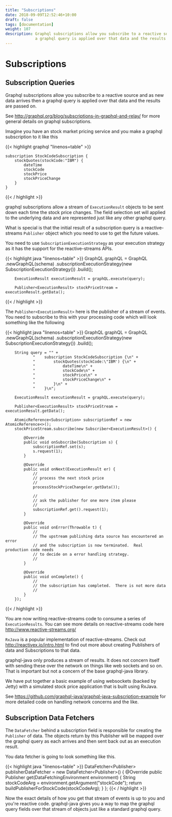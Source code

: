 ```yaml
---
title: "Subscriptions"
date: 2018-09-09T12:52:46+10:00
draft: false
tags: [documentation]
weight: 107
description: Graphql subscriptions allow you subscribe to a reactive source and as new data arrives
             a graphql query is applied over that data and the results are passed on.
---
```

# Subscriptions

## Subscription Queries

Graphql subscriptions allow you subscribe to a reactive source and as new data arrives
then a graphql query is applied over that data and the results are passed on.

See http://graphql.org/blog/subscriptions-in-graphql-and-relay/ for more general details on
graphql subscriptions.


Imagine you have an stock market pricing service and you make a graphql subscription to it like this

{{< highlight graphql "linenos=table" >}}

    subscription StockCodeSubscription {
        stockQuotes(stockCode:"IBM") {
            dateTime
            stockCode
            stockPrice
            stockPriceChange
        }
    }


{{< / highlight >}}

graphql subscriptions allow a stream of ``ExecutionResult`` objects to be sent down each time the stock price
changes.  The field selection set will applied to the underlying data and are represented just like any other
graphql query.

What is special is that the initial result of a subscription query is a reactive-streams ``Publisher`` object which you
need to use to get the future values.

You need to use ``SubscriptionExecutionStrategy`` as your execution strategy as it has the support for the reactive-streams APIs.

{{< highlight java "linenos=table" >}}
        GraphQL graphQL = GraphQL
                .newGraphQL(schema)
                .subscriptionExecutionStrategy(new SubscriptionExecutionStrategy())
                .build();

        ExecutionResult executionResult = graphQL.execute(query);

        Publisher<ExecutionResult> stockPriceStream = executionResult.getData();

{{< / highlight >}}


The ``Publisher<ExecutionResult>`` here is the publisher of a stream of events.  You need to subscribe to this with your processing
code which will look something like the following

{{< highlight java "linenos=table" >}}
        GraphQL graphQL = GraphQL
                .newGraphQL(schema)
                .subscriptionExecutionStrategy(new SubscriptionExecutionStrategy())
                .build();

        String query = "" +
                "    subscription StockCodeSubscription {\n" +
                "        stockQuotes(stockCode:\"IBM') {\n" +
                "            dateTime\n" +
                "            stockCode\n" +
                "            stockPrice\n" +
                "            stockPriceChange\n" +
                "        }\n" +
                "    }\n";

        ExecutionResult executionResult = graphQL.execute(query);

        Publisher<ExecutionResult> stockPriceStream = executionResult.getData();

        AtomicReference<Subscription> subscriptionRef = new AtomicReference<>();
        stockPriceStream.subscribe(new Subscriber<ExecutionResult>() {

            @Override
            public void onSubscribe(Subscription s) {
                subscriptionRef.set(s);
                s.request(1);
            }

            @Override
            public void onNext(ExecutionResult er) {
                //
                // process the next stock price
                //
                processStockPriceChange(er.getData());

                //
                // ask the publisher for one more item please
                //
                subscriptionRef.get().request(1);
            }

            @Override
            public void onError(Throwable t) {
                //
                // The upstream publishing data source has encountered an error
                // and the subscription is now terminated.  Real production code needs
                // to decide on a error handling strategy.
                //
            }

            @Override
            public void onComplete() {
                //
                // the subscription has completed.  There is not more data
                //
            }
        });

{{< / highlight >}}


You are now writing reactive-streams code to consume a series of ``ExecutionResults``.  You can see
more details on reactive-streams code here http://www.reactive-streams.org/

``RxJava`` is a popular implementation of reactive-streams.  Check out http://reactivex.io/intro.html to find out more
about creating Publishers of data and Subscriptions to that data.

graphql-java only produces a stream of results.  It does not concern itself with sending these over the network on things
like web sockets and so on.  That is important but not a concern of the base graphql-java library.

We have put together a basic example of using websockets (backed by Jetty) with a simulated stock price application that
is built using RxJava.

See https://github.com/graphql-java/graphql-java-subscription-example for more detailed code on handling network concerns and
the like.


## Subscription Data Fetchers

The ``DataFetcher`` behind a subscription field is responsible for creating the ``Publisher`` of data.  The objects
return by this Publisher will be mapped over the graphql query as each arrives and then sent back out as an execution result.

You data fetcher is going to look something like this.


{{< highlight java "linenos=table" >}}
        DataFetcher<Publisher<StockInfo>> publisherDataFetcher = new DataFetcher<Publisher<StockInfo>>() {
            @Override
            public Publisher<StockInfo> get(DataFetchingEnvironment environment) {
                String stockCodeArg = environment.getArgument("stockCode");
                return buildPublisherForStockCode(stockCodeArg);
            }
        };
{{< / highlight >}}


Now the exact details of how you get that stream of events is up to you and you're reactive code.  graphql-java
gives you a way to map the graphql query fields over that stream of objects just like a standard graphql query.

